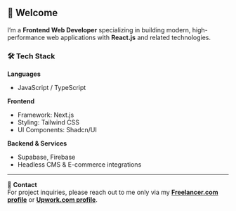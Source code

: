 ## 👋 Welcome

I’m a **Frontend Web Developer** specializing in building modern, high-performance web applications with **React.js** and related technologies.

### 🛠 Tech Stack

**Languages**  
- JavaScript / TypeScript  

**Frontend**  
- Framework: Next.js  
- Styling: Tailwind CSS  
- UI Components: Shadcn/UI  

**Backend & Services**  
- Supabase, Firebase  
- Headless CMS & E-commerce integrations  

---

📌 **Contact**  
For project inquiries, please reach out to me only via my **[Freelancer.com profile](https://www.freelancer.com/u/frameworkte)** or **[Upwork.com profile](https://www.upwork.com/freelancers/chauhanjaved)**.
